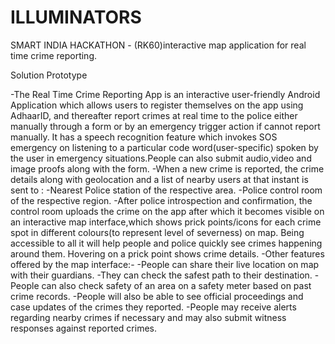 # ILLUMINATORS
SMART INDIA HACKATHON - (RK60)interactive map application for real time crime reporting.

Solution Prototype

-The Real Time Crime Reporting App is an interactive user-friendly Android Application which allows users to register themselves on the app using AdhaarID, and thereafter report crimes  at real time to the police either manually through a form or by an emergency trigger action if  cannot report manually. It has a speech recognition feature which invokes SOS emergency on listening to a particular code word(user-specific) spoken by the user in emergency situations.People can also submit audio,video and image proofs along with the form.
-When a new crime is reported, the crime details along with geolocation and a list of nearby users at that instant is sent to :
	-Nearest Police station of the respective area.
	-Police control room of the respective region.
-After police introspection and confirmation, the control room uploads the crime on the app after which it becomes visible on an interactive map interface,which shows prick points/icons for each crime spot in different colours(to represent level of severness) on map. Being accessible to all it will help people and police quickly see crimes happening around them. Hovering on a prick point shows crime details.
-Other features offered by the map interface:-
	-People can share their live location on map with their guardians.
	-They can check the safest path to their destination.
	-People can  also check safety of an area on a safety meter based on past crime records.
-People will also be able to see official proceedings and  case updates of the crimes they reported.
-People may receive alerts regarding nearby crimes if necessary and may also submit witness responses against reported crimes.
